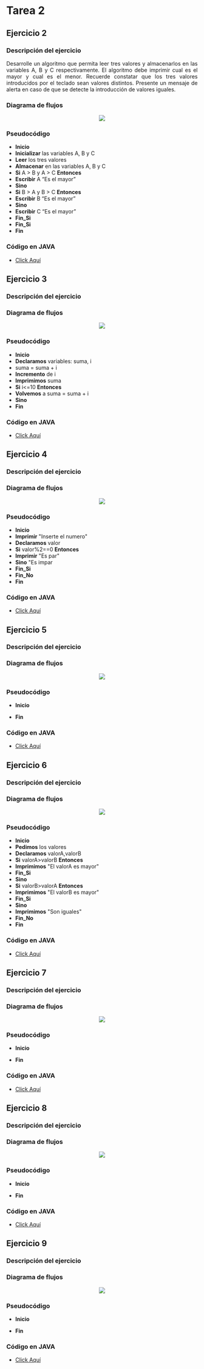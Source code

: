 <div align="justify">

# Tarea 2

## Ejercicio 2

### Descripción del ejercicio
Desarrolle un algoritmo que permita leer tres valores y almacenarlos en las variables A, B y C respectivamente. El algoritmo debe imprimir cual es el mayor y cual es el menor. Recuerde constatar que los tres valores introducidos por el teclado sean valores distintos. Presente un mensaje de alerta en caso de que se detecte la introducción de valores iguales.

### Diagrama de flujos

<div align="center">
<img src="images/Diagrama-flujo2.png"/>
</div>

### Pseudocódigo
- __Inicio__
- __Inicializar__ las variables A, B y C
- __Leer__ los tres valores
- __Almacenar__ en las variables A, B y C
- __Si__ A > B y A > C __Entonces__
- __Escribir__ A “Es el mayor”
- __Sino__
- __Si__ B > A y B > C __Entonces__
- __Escribir__ B “Es el mayor”
- __Sino__
- __Escribir__ C “Es el mayor”
- __Fin_Si__
- __Fin_Si__
- __Fin__

### Código en JAVA
- [Click Aquí](src/main/java/Ejercicio2.java)

## Ejercicio 3

### Descripción del ejercicio

### Diagrama de flujos

<div align="center">
<img src="images/Diagrama-flujo3.png"/>
</div>

### Pseudocódigo
- __Inicio__
- __Declaramos__ variables: suma, i
- suma = suma + i
- __Incremento__ de i
- __Imprimimos__ suma
- __Si__ i<=10 __Entonces__
- __Volvemos__ a suma = suma + i
- __Sino__
- __Fin__

### Código en JAVA

- [Click Aquí](src/main/java/Ejercicio3.java)

## Ejercicio 4

### Descripción del ejercicio

### Diagrama de flujos

<div align="center">
<img src="images/Diagrama-flujo4.png"/>
</div>

### Pseudocódigo
- __Inicio__
- __Imprimir__ "Inserte el numero"
- __Declaramos__ valor
- __Si__ valor%2==0 __Entonces__
- __Imprimir__ "Es par"
- __Sino__ "Es impar
- __Fin_Si__
- __Fin_No__
- __Fin__

### Código en JAVA
- [Click Aquí](src/main/java/Ejercicio4.java)

</div>




## Ejercicio 5

### Descripción del ejercicio

### Diagrama de flujos

<div align="center">
<img src="images/Diagrama-flujo5.png"/>
</div>

### Pseudocódigo
- __Inicio__

- __Fin__

### Código en JAVA
- [Click Aquí](src/main/java/Ejercicio5.java)

</div>





## Ejercicio 6

### Descripción del ejercicio

### Diagrama de flujos

<div align="center">
<img src="images/Diagrama-flujo6.png"/>
</div>

### Pseudocódigo
- __Inicio__
- __Pedimos__ los valores
- __Declaramos__ valorA,valorB
- __Si__ valorA>valorB __Entonces__
- __Imprimimos__ "El valorA es mayor"
- __Fin_Si__
- __Sino__
- __Si__ valorB>valorA __Entonces__
- __Imprimimos__ "El valorB es mayor"
- __Fin_Si__
- __Sino__
- __Imprimimos__ "Son iguales"
- __Fin_No__
- __Fin__

### Código en JAVA
- [Click Aquí](src/main/java/Ejercicio6.java)

</div>





## Ejercicio 7

### Descripción del ejercicio

### Diagrama de flujos

<div align="center">
<img src="images/Diagrama-flujo7.png"/>
</div>

### Pseudocódigo
- __Inicio__

- __Fin__

### Código en JAVA
- [Click Aquí](src/main/java/Ejercicio7.java)

</div>



## Ejercicio 8

### Descripción del ejercicio

### Diagrama de flujos

<div align="center">
<img src="images/Diagrama-flujo8.png"/>
</div>

### Pseudocódigo
- __Inicio__

- __Fin__

### Código en JAVA
- [Click Aquí](src/main/java/Ejercicio8.java)

</div>




## Ejercicio 9

### Descripción del ejercicio

### Diagrama de flujos

<div align="center">
<img src="images/Diagrama-flujo9.png"/>
</div>

### Pseudocódigo
- __Inicio__

- __Fin__

### Código en JAVA
- [Click Aquí](src/main/java/Ejercicio9.java)

</div>